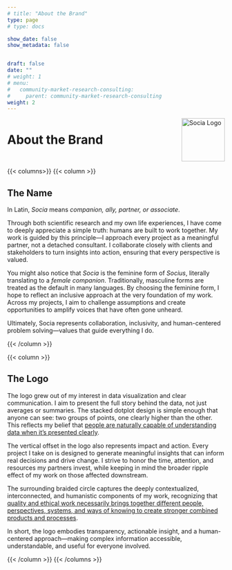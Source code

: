 ```yaml
---
# title: "About the Brand"
type: page
# type: docs

show_date: false
show_metadata: false


draft: false
date: ""
# weight: 1
# menu:
#   community-market-research-consulting:
#     parent: community-market-research-consulting
weight: 2
---
```





<div class="header-with-logo">
  <h1>About the Brand</h1>
  <img src="/community-market-research-consulting/socia_logo.png" alt="Socia Logo" style="height:100px;">
</div>





<style>

/* Base button style */
.cta-button {
  display: inline-flex;
  align-items: center;
  justify-content: center;
  color: #fff !important;                     /* force white text */
  -webkit-text-fill-color: #fff !important;   /* for iOS / Safari */
  padding: 0.6rem 1rem;
  border-radius: 0.5rem;
  text-decoration: none;
  font-weight: 700;
  min-height: 40px;
  transition: transform .12s ease, box-shadow .12s ease, background-color .18s ease;
  will-change: transform, box-shadow, background-color;
  border: none;
}

/* Specific backgrounds for each CTA */
.cta-button.contact  { background-color: #E8C684; }
.cta-button.examples { background-color: #E3B393; }
.cta-button.library  { background-color: #BDD2D1; }

/* Keep text white in all states */
.cta-button,
.cta-button:link,
.cta-button:visited,
.cta-button:hover,
.cta-button:active,
.cta-button:focus {
  color: #fff !important;
  -webkit-text-fill-color: #fff !important;
  text-decoration: none;
}

/* Hover: slightly lighter background + lift */
.cta-button.contact:hover  { background-color: #F1D79A; }
.cta-button.examples:hover { background-color: #EEC1A5; }
.cta-button.library:hover  { background-color: #C9DDDC; }

.cta-button:hover {
  transform: translateY(-3px);
  box-shadow: 0 6px 18px rgba(0,0,0,0.08);
  cursor: pointer;
}

/* Focus accessibility */
.cta-button:focus {
  outline: 3px solid rgba(0,0,0,0.08);
  outline-offset: 2px;
}



/* === Layout container === */

.cta-container {
display: flex;
flex-wrap: wrap;         /* allows stacking on small screens */
align-items: flex-start; /* top align so text doesn't push image down */
justify-content: center; /* center them if wrapping */
column-gap: 2rem;        /* horizontal space between button-wrapper and image */
row-gap: 1rem;           /* vertical spacing when stacked */
}

.cta-container img {
  max-height: 375px;
  height: auto;
  width: auto;
  margin-top: 0rem !important;
  margin-bottom: 0rem !important;
  flex: 0 0 auto;          /* don't let image shrink */
}

.cta-button-wrapper {
  display: flex;
  flex-direction: column;  /* stack button + text vertically */
  align-items: center;     /* keep button centered */
  text-align: center;      /* default: centered text (for small screens) */
  flex: 1 1 300px;         /* allow it to grow wider when wrapping */
  min-width: 220px;        /* prevents squishing too narrow */
}

.cta-button-wrapper .cta-button {
  margin-bottom: 0.5rem;
}

/* description text */
.cta-description {
  font-size: 0.9rem;
  font-style: italic;
  line-height: 1.3;
  color: #333;
  width: 100%;             /* let it expand fully */
  max-width: none;         /* remove the artificial cap */
}

/* On larger screens, left-align the description */
@media (min-width: 768px) {
  .cta-button-wrapper {
    align-items: center;    /* keep button centered */
  }
  .cta-description {
    text-align: left;       /* left-align description text */
  }
}



.header-with-logo {
  display: flex;
  flex-wrap: wrap;
  align-items: center;
  justify-content: space-between;
}

/* Make sure the h1 takes available space */
.header-with-logo h1 {
  flex: 1 1 auto;
  min-width: 200px;
  margin: 0;
}

/* Image sizing */
.header-with-logo img {
  flex: 0 0 auto;
  margin-top: 0;
}

/* On small screens, stack vertically with logo first */
@media (max-width: 600px) {
  .header-with-logo {
    flex-direction: column;
    align-items: center;  /* center both logo and title */
  }

  .header-with-logo img {
    order: -1;  /* move logo above the h1 */
    margin-bottom: 0.5rem;
  }

  .header-with-logo h1 {
    text-align: center;/* center title on small screens */
        margin-bottom: 2rem;

  }
}
</style>



{{< columns>}}
{{< column >}}

## The Name

In Latin, *Socia* means *companion, ally, partner, or associate*.  

Through both scientific research and my own life experiences, I have come to deeply appreciate a simple truth: humans are built to work together. My work is guided by this principle—I approach every project as a meaningful partner, not a detached consultant. I collaborate closely with clients and stakeholders to turn insights into action, ensuring that every perspective is valued.  

You might also notice that *Socia* is the feminine form of *Socius*, literally translating to a *female companion*. Traditionally, masculine forms are treated as the default in many languages. By choosing the feminine form, I hope to reflect an inclusive approach at the very foundation of my work. Across my projects, I aim to challenge assumptions and create opportunities to amplify voices that have often gone unheard.  

Ultimately, Socia represents collaboration, inclusivity, and human-centered problem solving—values that guide everything I do.  

{{< /column >}}

{{< column >}}
## The Logo

The logo grew out of my interest in data visualization and clear communication. I aim to present the full story behind the data, not just averages or summaries. The stacked dotplot design is simple enough that anyone can see: two groups of points, one clearly higher than the other. This reflects my belief that [people are naturally capable of understanding data when it’s presented clearly](https://www.annualreviews.org/docserver/fulltext/psych/76/1/annurev-psych-020924-124753.pdf?expires=1756499477&id=id&accname=guest&checksum=C7834A9F3E254D49CB549672B0C50E1F).  

The vertical offset in the logo also represents impact and action. Every project I take on is designed to generate meaningful insights that can inform real decisions and drive change. I strive to honor the time, attention, and resources my partners invest, while keeping in mind the broader ripple effect of my work on those affected downstream.  

The surrounding braided circle captures the deeply contextualized, interconnected, and humanistic components of my work, recognizing that [quality and ethical work necessarily brings together different people, perspectives, systems, and ways of knowing to create stronger combined products and processes](https://braidingknowledgescanada.ca/en/home/).


In short, the logo embodies transparency, actionable insight, and a human-centered approach—making complex information accessible, understandable, and useful for everyone involved.  

{{< /column >}}
{{< /columns >}}

